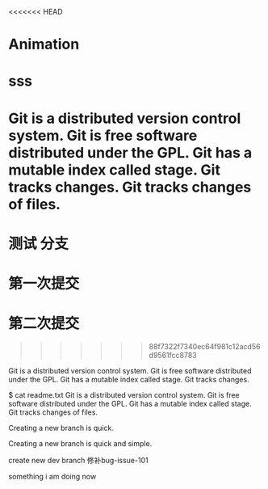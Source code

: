 <<<<<<< HEAD
# Animation
# sss

Git is a distributed version control system.
Git is free software distributed under the GPL.
Git has a mutable index called stage.
Git tracks changes.
Git tracks changes of files.
=======
# 测试 分支
# 第一次提交
# 第二次提交
>>>>>>> 88f7322f7340ec64f981c12acd56d9561fcc8783

Git is a distributed version control system.
Git is free software distributed under the GPL.
Git has a mutable index called stage.
Git tracks changes.

$ cat readme.txt 
Git is a distributed version control system.
Git is free software distributed under the GPL.
Git has a mutable index called stage.
Git tracks changes of files.

Creating a new branch is quick.

Creating a new branch is quick and simple.

create new dev branch  修补bug-issue-101

something i am doing now
